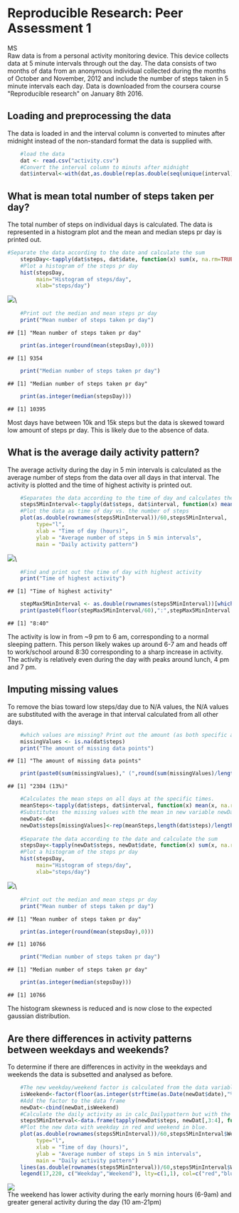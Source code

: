 # Reproducible Research: Peer Assessment 1
MS  
Raw data is from a personal activity monitoring device. This device collects data at 5 minute intervals through out the day. The data consists of two months of data from an anonymous individual collected during the months of October and November, 2012 and include the number of steps taken in 5 minute intervals each day. Data is downloaded from the coursera course "Reproducible research" on January 8th 2016.


## Loading and preprocessing the data
The data is loaded in and the interval column is converted to minutes after midnight instead of the non-standard format the data is supplied with.

```r
    #load the data
    dat <- read.csv("activity.csv")
    #Convert the interval column to minuts after midnight
    dat$interval<-with(dat,as.double(rep(as.double(seq(unique(interval)))*5,length(interval)/length(unique(interval)))))
```


## What is mean total number of steps taken per day?
The total number of steps on individual days is calculated. The data is represented in a histogram plot and the mean and median steps pr day is printed out.


```r
#Separate the data according to the date and calculate the sum
    stepsDay<-tapply(dat$steps, dat$date, function(x) sum(x, na.rm=TRUE))
    #Plot a histogram of the steps pr day
    hist(stepsDay,
         main="Histogram of steps/day",
         xlab="steps/day")
```

![](PA1_template_files/figure-html/unnamed-chunk-2-1.png)\

```r
    #Print out the median and mean steps pr day
    print("Mean number of steps taken pr day")
```

```
## [1] "Mean number of steps taken pr day"
```

```r
    print(as.integer(round(mean(stepsDay),0)))
```

```
## [1] 9354
```

```r
    print("Median number of steps taken pr day")
```

```
## [1] "Median number of steps taken pr day"
```

```r
    print(as.integer(median(stepsDay)))
```

```
## [1] 10395
```
Most days have between 10k and 15k steps but the data is skewed toward low amount of steps pr day. This is likely due to the absence of data.

## What is the average daily activity pattern?
The average activity during the day in 5 min intervals is calculated as the average number of steps from the data over all days in that interval. The activity is plotted and the time of highest activity is printed out.

```r
    #Separates the data according to the time of day and calculates the average.
    steps5MinInterval<-tapply(dat$steps, dat$interval, function(x) mean(x, na.rm=TRUE))
    #Plot the data as time of day vs. the number of steps
    plot(as.double(rownames(steps5MinInterval))/60,steps5MinInterval, 
         type="l",
         xlab = "Time of day (hours)",
         ylab = "Average number of steps in 5 min intervals",
         main = "Daily activity pattern")
```

![](PA1_template_files/figure-html/unnamed-chunk-3-1.png)\

```r
    #Find and print out the time of day with highest activity
    print("Time of highest activity")
```

```
## [1] "Time of highest activity"
```

```r
    stepMax5MinInterval <- as.double(rownames(steps5MinInterval))[which.max(steps5MinInterval)]
    print(paste0(floor(stepMax5MinInterval/60),":",stepMax5MinInterval %% 60))
```

```
## [1] "8:40"
```
The activity is low in from ~9 pm to 6 am, corresponding to a normal sleeping pattern. This person likely wakes up around 6-7 am and heads off to work/school around 8:30 corresponding to a sharp increase in activity. The activity is relatively even during the day with peaks around lunch, 4 pm and 7 pm.


## Imputing missing values
To remove the bias toward low steps/day due to N/A values, the N/A values are substituted with the average in that interval calculated from all other days.

```r
    #which values are missing? Print out the amount (as both specific and relative)
    missingValues <- is.na(dat$steps)
    print("The amount of missing data points")
```

```
## [1] "The amount of missing data points"
```

```r
    print(paste0(sum(missingValues)," (",round(sum(missingValues)/length(dat$steps)*100,0),"%)"))
```

```
## [1] "2304 (13%)"
```

```r
    #Calculates the mean steps on all days at the specific times.
    meanSteps<-tapply(dat$steps, dat$interval, function(x) mean(x, na.rm=TRUE))
    #Substitutes the missing values with the mean in new variable newDat
    newDat<-dat
    newDat$steps[missingValues]<-rep(meanSteps,length(dat$steps)/length(meanSteps))[missingValues]
    
    #Separate the data according to the date and calculate the sum
    stepsDay<-tapply(newDat$steps, newDat$date, function(x) sum(x, na.rm=TRUE))
    #Plot a histogram of the steps pr day
    hist(stepsDay,
         main="Histogram of steps/day",
         xlab="steps/day")
```

![](PA1_template_files/figure-html/unnamed-chunk-4-1.png)\

```r
    #Print out the median and mean steps pr day
    print("Mean number of steps taken pr day")
```

```
## [1] "Mean number of steps taken pr day"
```

```r
    print(as.integer(round(mean(stepsDay),0)))
```

```
## [1] 10766
```

```r
    print("Median number of steps taken pr day")
```

```
## [1] "Median number of steps taken pr day"
```

```r
    print(as.integer(median(stepsDay)))
```

```
## [1] 10766
```
The histogram skewness is reduced and is now close to the expected gaussian distribution.

## Are there differences in activity patterns between weekdays and weekends?
To determine if there are differences in activity in the weekdays and weekends the data is subsetted and analysed as before.

```r
    #The new weekday/weekend factor is calculated from the data variable.
    isWeekend<-factor(floor(as.integer(strftime(as.Date(newDat$date),"%u"))/6), labels = c("Weekday","Weekend"))
    #Add the factor to the data frame
    newDat<-cbind(newDat,isWeekend)
    #Calculate the daily activity as in calc_Dailypattern but with the data separated by the new factor
    steps5MinInterval<-data.frame(tapply(newDat$steps, newDat[,3:4], function(x) mean(x, na.rm=TRUE)))
    #Plot the new data with weekday in red and weekend in blue.
    plot(as.double(rownames(steps5MinInterval))/60,steps5MinInterval$Weekday, col="red",
         type="l",
         xlab = "Time of day (hours)",
         ylab = "Average number of steps in 5 min intervals",
         main = "Daily activity pattern")
    lines(as.double(rownames(steps5MinInterval))/60,steps5MinInterval$Weekend, col="blue")
    legend(17,220, c("Weekday","Weekend"), lty=c(1,1), col=c("red","blue"), lwd=c(2.5,2.5),)
```

![](PA1_template_files/figure-html/unnamed-chunk-5-1.png)\
The weekend has lower activity during the early morning hours (6-9am) and greater general activity during the day (10 am-21pm)

